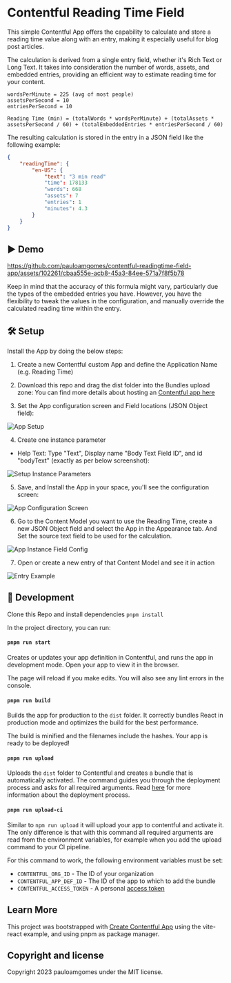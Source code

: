 # Contentful Reading Time Field

This simple Contentful App offers the capability to calculate and store a reading time value along with an entry, making it especially useful for blog post articles.

The calculation is derived from a single entry field, whether it's Rich Text or Long Text. It takes into consideration the number of words, assets, and embedded entries, providing an efficient way to estimate reading time for your content.

```
wordsPerMinute = 225 (avg of most people)
assetsPerSecond = 10
entriesPerSecond = 10

Reading Time (min) = (totalWords * wordsPerMinute) + (totalAssets * assetsPerSecond / 60) + (totalEmbeddedEntries * entriesPerSecond / 60)
```

The resulting calculation is stored in the entry in a JSON field like the following example:

```json
{
	"readingTime": {
		"en-US": {
			"text": "3 min read"
			"time": 178133
			"words": 668
			"assets": 7
			"entries": 1
			"minutes": 4.3
		}
	}
}
```

## ▶️ Demo

https://github.com/pauloamgomes/contentful-readingtime-field-app/assets/102261/cbaa555e-acb8-45a3-84ee-571a7f8f5b78

Keep in mind that the accuracy of this formula might vary, particularly due the types of the embedded entries you have. However, you have the flexibility to tweak the values in the configuration, and manually override the calculated reading time within the entry.

## 🛠 Setup

Install the App by doing the below steps:

1. Create a new Contentful custom App and define the Application Name (e.g. Reading Time)

2. Download this repo and drag the dist folder into the Bundles upload zone:
   You can find more details about hosting an [Contentful app here](https://www.contentful.com/developers/docs/extensibility/app-framework/hosting-an-app/)

3. Set the App configuration screen and Field locations (JSON Object field):

![App Setup](./docs/app-setup.png)

4. Create one instance parameter

- Help Text: Type "Text", Display name "Body Text Field ID", and id "bodyText" (exactly as per below screenshot):

![Setup Instance Parameters](./docs/app-setup-instance-parameters.png)

5. Save, and Install the App in your space, you'll see the configuration screen:

![App Configuration Screen](./docs/app-install-config.png)

6. Go to the Content Model you want to use the Reading Time, create a new JSON Object field and select the App in the Appearance tab.
And Set the source text field to be used for the calculation.

![App Instance Field Config](./docs/app-instance-config.png)

7. Open or create a new entry of that Content Model and see it in action

![Entry Example](./docs/entry-example.png)

## 🥷 Development

Clone this Repo and install dependencies `pnpm install`

In the project directory, you can run:

#### `pnpm run start`

Creates or updates your app definition in Contentful, and runs the app in development mode.
Open your app to view it in the browser.

The page will reload if you make edits.
You will also see any lint errors in the console.

#### `pnpm run build`

Builds the app for production to the `dist` folder.
It correctly bundles React in production mode and optimizes the build for the best performance.

The build is minified and the filenames include the hashes.
Your app is ready to be deployed!

#### `pnpm run upload`

Uploads the `dist` folder to Contentful and creates a bundle that is automatically activated.
The command guides you through the deployment process and asks for all required arguments.
Read [here](https://www.contentful.com/developers/docs/extensibility/app-framework/create-contentful-app/#deploy-with-contentful) for more information about the deployment process.

#### `pnpm run upload-ci`

Similar to `npm run upload` it will upload your app to contentful and activate it. The only difference is
that with this command all required arguments are read from the environment variables, for example when you add
the upload command to your CI pipeline.

For this command to work, the following environment variables must be set:

- `CONTENTFUL_ORG_ID` - The ID of your organization
- `CONTENTFUL_APP_DEF_ID` - The ID of the app to which to add the bundle
- `CONTENTFUL_ACCESS_TOKEN` - A personal [access token](https://www.contentful.com/developers/docs/references/content-management-api/#/reference/personal-access-tokens)

## Learn More

This project was bootstrapped with [Create Contentful App](https://github.com/contentful/create-contentful-app) using the vite-react example, and using pnpm as package manager.

## Copyright and license

Copyright 2023 pauloamgomes under the MIT license.